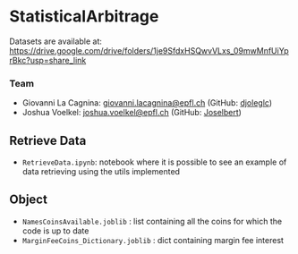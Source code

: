 # StatisticalArbitrage
Datasets are available at: https://drive.google.com/drive/folders/1je9SfdxHSQwvVLxs_09mwMnfUiYprBkc?usp=share_link

### Team
- Giovanni La Cagnina: giovanni.lacagnina@epfl.ch (GitHub: [djoleglc](https://github.com/djoleglc))
- Joshua Voelkel: joshua.voelkel@epfl.ch (GitHub: [Joselbert](https://github.com/Joselbert))

## Retrieve Data
- `RetrieveData.ipynb`: notebook where it is possible to see an example of data retrieving using the utils implemented 

## Object
-  `NamesCoinsAvailable.joblib` : list containing all the coins for which the code is up to date
-  `MarginFeeCoins_Dictionary.joblib` : dict containing margin fee interest 
